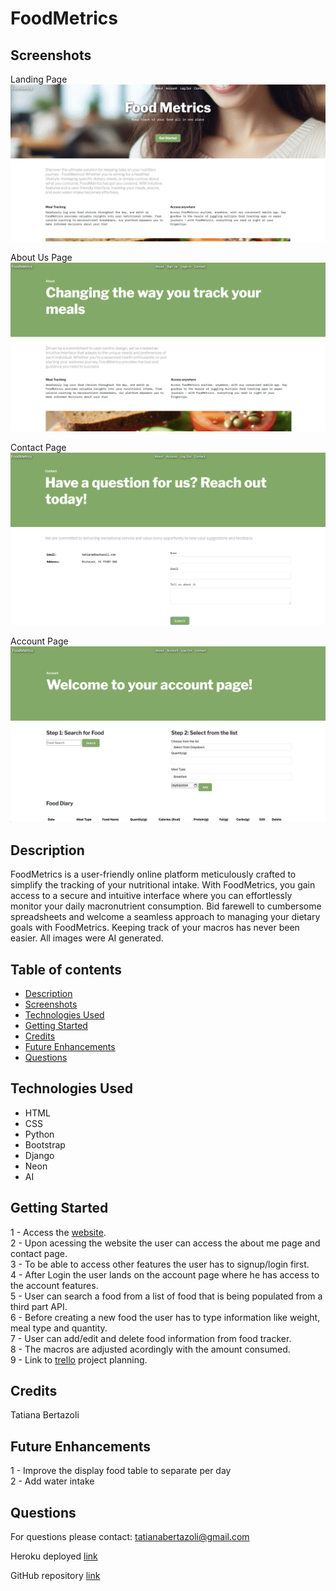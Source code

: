 # FoodMetrics

## Screenshots

Landing Page
<img src="./main_app/static/images/readme1.png">

About Us Page
<img src="./main_app/static/images/readme2.png">

Contact Page
<img src="./main_app/static/images/readme3.png">

Account Page
<img src="./main_app/static/images/readme4.png">

## Description

FoodMetrics is a user-friendly online platform meticulously crafted to simplify the tracking of your nutritional intake. With FoodMetrics, you gain access to a secure and intuitive interface where you can effortlessly monitor your daily macronutrient consumption. Bid farewell to cumbersome spreadsheets and welcome a seamless approach to managing your dietary goals with FoodMetrics. Keeping track of your macros has never been easier. All images were AI generated.

## Table of contents

- [Description](#description)
- [Screenshots](#screenshots)
- [Technologies Used](#technologies-used)
- [Getting Started](#getting-started)
- [Credits](#credits)
- [Future Enhancements](#future-enhancements)
- [Questions](#questions)

## Technologies Used

- HTML
- CSS
- Python
- Bootstrap
- Django
- Neon
- AI

## Getting Started

1 - Access the [website](https://foodmacros-1443b0816711.herokuapp.com/).  
2 - Upon acessing the website the user can access the about me page and contact page.  
3 - To be able to access other features the user has to signup/login first.  
4 - After Login the user lands on the account page where he has access to the account features.  
5 - User can search a food from a list of food that is being populated from a third part API.  
6 - Before creating a new food the user has to type information like weight, meal type and quantity.  
7 - User can add/edit and delete food information from food tracker.  
8 - The macros are adjusted acordingly with the amount consumed.  
9 - Link to [trello](https://trello.com/invite/b/tVO3g2VX/ATTI183dd62c01f05a90f15d82b2e6ab6b9084B7EA33/foodmetrics) project planning.

## Credits

Tatiana Bertazoli

## Future Enhancements

1 - Improve the display food table to separate per day  
2 - Add water intake

## Questions

For questions please contact: tatianabertazoli@gmail.com

Heroku deployed [link](https://foodmacros-1443b0816711.herokuapp.com/)

GitHub repository [link](https://github.com/TBertazoli/foodmacros)
